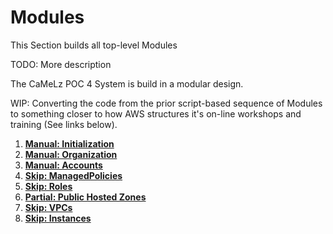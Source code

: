 # Modules
This Section builds all top-level Modules

TODO: More description

The CaMeLz POC 4 System is build in a modular design.

WIP: Converting the code from the prior script-based sequence of Modules to something closer to how
AWS structures it's on-line workshops and training (See links below).

1.  **[Manual: Initialization](./initialization/)**
1.  **[Manual: Organization](./organization/)**
1.  **[Manual: Accounts](./accounts/)**
1.  **[Skip: ManagedPolicies](./managed-policies/)**
1.  **[Skip: Roles](./roles/)**
1.  **[Partial: Public Hosted Zones](./public-hosted-zones/)**
1.  **[Skip: VPCs](./vpcs/)**
1.  **[Skip: Instances](./instances/)**

